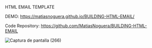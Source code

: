HTML EMAIL TEMPLATE

DEMO: https://matiasnoguera.github.io/BUILDING-HTML-EMAIL/

Code Repository: https://github.com/MatiasNoguera/BUILDING-HTML-EMAIL

![Captura de pantalla (266)](https://github.com/MatiasNoguera/BUILDING-HTML-EMAIL/assets/112435090/88e93065-4530-43a1-9b97-67287dfb1b7a)

